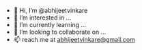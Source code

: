 - 👋 Hi, I’m @abhijeetvinkare
- 👀 I’m interested in ...
- 🌱 I’m currently learning ...
- 💞️ I’m looking to collaborate on ...
- 📫 reach me at abhijeetvinkare@gmail.com

<!---
abhijeetvinkare/abhijeetvinkare is a ✨ special ✨ repository because its `README.md` (this file) appears on your GitHub profile.
You can click the Preview link to take a look at your changes.
--->

